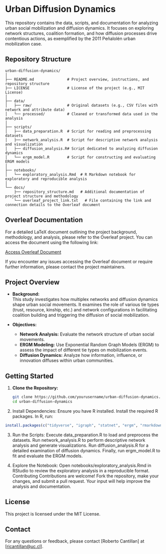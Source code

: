 # Urban Diffusion Dynamics

This repository contains the data, scripts, and documentation for analyzing urban social mobilization and diffusion dynamics. It focuses on exploring network structures, coalition formation, and how diffusion processes drive contentious actions, as exemplified by the 2011 Peñalolén urban mobilization case.

## Repository Structure
```
urban-diffusion-dynamics/
│
├── README.md               # Project overview, instructions, and repository structure
├── LICENSE                 # License of the project (e.g., MIT License)
│
├── data/
│   ├── raw/                # Original datasets (e.g., CSV files with network and attribute data)
│   └── processed/          # Cleaned or transformed data used in the analysis
│
├── scripts/
│   ├── data_preparation.R  # Script for reading and preprocessing datasets
│   ├── network_analysis.R  # Script for descriptive network analysis and visualization
│   ├── diffusion_analysis.R# Script dedicated to analyzing diffusion dynamics
│   └── ergm_model.R        # Script for constructing and evaluating ERGM models
│
├── notebooks/
│   └── exploratory_analysis.Rmd  # R Markdown notebook for exploratory and reproducible analysis
│
└── docs/
    ├── repository_structure.md   # Additional documentation of project structure and methodology
    └── overleaf_project_link.txt   # File containing the link and connection details to the Overleaf document
```

## Overleaf Documentation

For a detailed LaTeX document outlining the project background, methodology, and analysis, please refer to the Overleaf project. You can access the document using the following link:

[Access Overleaf Document](https://www.overleaf.com/project/6794012e99f7f84f2a7235b8)

If you encounter any issues accessing the Overleaf document or require further information, please contact the project maintainers.

## Project Overview

- **Background:**  
  This study investigates how multiplex networks and diffusion dynamics shape urban social movements. It examines the role of various tie types (trust, resource, kinship, etc.) and network configurations in facilitating coalition building and triggering the diffusion of social mobilization.

- **Objectives:**
  - **Network Analysis:** Evaluate the network structure of urban social movements.
  - **ERGM Modeling:** Use Exponential Random Graph Models (ERGM) to assess the impact of different tie types on mobilization events.
  - **Diffusion Dynamics:** Analyze how information, influence, or innovation diffuses within urban communities.

## Getting Started

1. **Clone the Repository:**
   ```bash
   git clone https://github.com/yourusername/urban-diffusion-dynamics.git
   cd urban-diffusion-dynamics
   ```

2. Install Dependencies:
Ensure you have R installed.
Install the required R packages. In R, run:

```r
install.packages(c("tidyverse", "igraph", "statnet", "ergm", "rmarkdown"))
```
3. Run the Scripts:
Execute data_preparation.R to load and preprocess the datasets.
Run network_analysis.R to perform descriptive network analysis and generate visualizations.
Run diffusion_analysis.R for a detailed examination of diffusion dynamics.
Finally, run ergm_model.R to fit and evaluate the ERGM models.

4. Explore the Notebook:
Open notebooks/exploratory_analysis.Rmd in RStudio to review the exploratory analysis in a reproducible format.
Contributing
Contributions are welcome! Fork the repository, make your changes, and submit a pull request. Your input will help improve the analysis and documentation.

## License
This project is licensed under the MIT License.

## Contact
For any questions or feedback, please contact [Roberto Cantillan] at [ricantillan@uc.cl].

